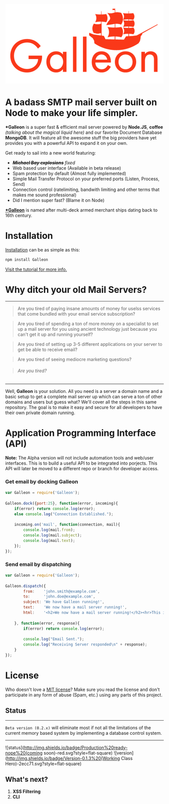 ![Galleon Logo](logo.png)

A badass SMTP mail server built on Node to make your life simpler.
======

**\*Galleon** is a super fast & efficient mail server powered by **Node.JS**, **coffee** *(talking about the magical liquid here)* and our favorite Document Database **MongoDB**. It will feature all the awesome stuff the big providers have yet provides you with a powerful API to expand it on your own.

Get ready to sail into a new world featuring:
- ~~***Michael Bay explosions***~~ *fixed*
- Web based user interface (Available in beta release)
- Spam protection by default (Almost fully implemented)
- Simple Mail Transfer Protocol on your preferred ports (Listen, Process, Send)
- Connection control (ratelimiting, bandwith limiting and other terms that makes me sound professional)
- Did I mention super fast? (Blame it on Node)

[**\*Galleon**](http://en.wikipedia.org/wiki/Galleon) is named after multi-deck armed merchant ships dating back to 16th century.

# Installation
[Installation](tutorials/INSTALLATION.md) can be as simple as this:
```javascript
npm install Galleon
```
[Visit the tutorial for more info.](tutorials/INSTALLATION.md)

# Why ditch your old Mail Servers?
---------
> Are you tired of paying insane amounts of money for uselss services that come bundled with your email service subscription?

> Are you tired of spending a ton of more money on a specialist to set up a mail server for you using ancient technology just because you can't get it up and running yourself?

> Are you tired of setting up 3-5 different applications on your server to get be able to receive email?

> Are you tired of seeing mediocre marketing questions?

> ###### Are you tired?

----------
Well, **Galleon** is your solution. All you need is a server a domain name and a basic setup to get a complete mail server up which can serve a ton of other domains and users but guess what? We'll cover all the steps in this same repository. The goal is to make it easy and secure for all developers to have their own private domain running.

# Application Programming Interface (API)
**Note:** The Alpha version will not include automation tools and web/user interfaces. This is to build a useful API to be integrated into porjects. This API will later be moved to a different repo or branch for developer access.

### Get email by docking Galleon
```javascript
var Galleon = require('Galleon');

Galleon.dock({port:25}, function(error, incoming){
	if(error) return console.log(error);
	else console.log("Connection Established.");
	
	incoming.on('mail', function(connection, mail){
		console.log(mail.from);
		console.log(mail.subject);
		console.log(mail.text);
	});
});
```
### Send email by dispatching
```javascript
var Galleon = require('Galleon');

Galleon.dispatch({
		from:    'john.smith@example.com',
		to:      'john.doe@example.com',
		subject: 'We have Galleon running!',
		text:    'We now have a mail server running!',
		html:    '<h2>We now have a mail server running!</h2><hr>This is amazing<br><br><br><hr><b>John Smith</b>'
		
	}, function(error, response){
		if(error) return console.log(error);
		
		console.log("Email Sent.");
		console.log("Receiving Server responded\n" + response);
	}
});
```
# License
Who doesn't love a [MIT license](https://raw.githubusercontent.com/schahriar/Galleon/master/LICENSE)?
Make sure you read the license and don't participate in any form of abuse (Spam, etc.) using any parts of this project.

## Status
--------

`Beta version (0.2.x)` will eliminate most if not all the limitations of the current memory based system by implementing a database control system.

--------
![status](http://img.shields.io/badge/Production%20ready-nope%20(coming soon)-red.svg?style=flat-square)
![version](http://img.shields.io/badge/Version-0.1.3%20(Working Class Hero)-2ecc71.svg?style=flat-square)

## What's next?
1. **XSS Filtering**
2. **CLI**
